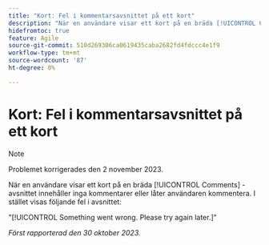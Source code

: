 ```yaml
---
title: "Kort: Fel i kommentarsavsnittet på ett kort"
description: "När en användare visar ett kort på en bräda [!UICONTROL Comments] -avsnittet innehåller inga kommentarer eller låter användaren kommentera. I stället visas ett fel i avsnittet."
hidefromtoc: true
feature: Agile
source-git-commit: 510d269306ca0619435caba2682fd4fdccc4e1f9
workflow-type: tm+mt
source-wordcount: '87'
ht-degree: 0%

---
```



# Kort: Fel i kommentarsavsnittet på ett kort

>[!NOTE]
>
>Problemet korrigerades den 2 november 2023.

När en användare visar ett kort på en bräda [!UICONTROL Comments] -avsnittet innehåller inga kommentarer eller låter användaren kommentera. I stället visas följande fel i avsnittet:

&quot;[!UICONTROL Something went wrong. Please try again later.]&quot;

_Först rapporterad den 30 oktober 2023._
